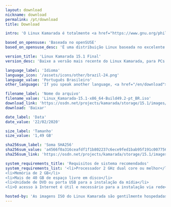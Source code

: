 ```yaml
---
layout: download
nickname: download
permalink: /pt/download
title: Download

intro: 'O Linux Kamarada é totalmente <a href="https://www.gnu.org/philosophy/free-sw.pt-br.html"><strong>livre</strong></a> para baixar, usar e compartilhar.'

based_on_opensuse: 'Baseada no openSUSE'
based_on_opensuse_desc: 'É uma distribuição Linux baseada no excelente <a href="/pt/2019/05/22/comunidade-opensuse-lanca-a-versao-15-1-da-distribuicao-leap">openSUSE Leap</a> — distribuição híbrida de empresa e comunidade do <a href="http://opensuse.org">openSUSE</a> — e contém personalizações.'

version_title: 'Linux Kamarada 15.1 Final'
version_desc: 'Baixe a versão mais recente do Linux Kamarada, para PCs e <i>notebooks</i>.'

language_label: 'Idioma'
language_icon: '/assets/icons/other/brazil-24.png'
language_value: 'Português Brasileiro'
other_language: 'If you speak another language, <a href="/en/download">click here</a>.'

filename_label: 'Nome do arquivo'
filename_value: 'Linux_Kamarada-15.1-x86_64-Build49.2-pt_BR.iso'
download_link: 'https://osdn.net/projects/kamarada/storage/15.1/images/iso/Linux_Kamarada-15.1-x86_64-Build49.2-pt_BR.iso'
download: 'Baixar'

date_label: 'Data'
date_value: '22/02/2020'

size_label: 'Tamanho'
size_value: '1,49 GB'

sha256sum_label: 'Soma SHA256'
sha256sum_value: 'a4566f0a316ceafdf1f1b802237c6ece9fed1bab95f191c00775669a573362b0'
sha256sum_link: 'https://osdn.net/projects/kamarada/storage/15.1/images/iso/Linux_Kamarada-15.1-x86_64-Build49.2-pt_BR.iso.sha256'

system_requirements_title: 'Requisitos de sistema recomendados'
system_requirements_list: '<li>Processador 2 GHz dual core ou melhor</li>
<li>Memória de 2 GB</li>
<li>Mais de 40 GB de espaço livre em disco</li>
<li>Unidade de DVD ou porta USB para a instalação da mídia</li>
<li>O acesso à Internet é útil e necessário para a instalação via rede</li>'

hosted-by: 'As imagens ISO do Linux Kamarada são gentilmente hospedadas pela'
---
```

